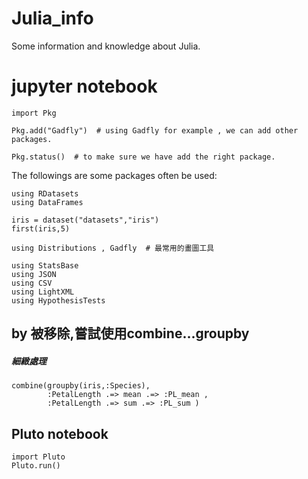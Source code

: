 # Julia_info
Some information and knowledge about Julia.


# jupyter notebook

    import Pkg

    Pkg.add("Gadfly")  # using Gadfly for example , we can add other packages.

    Pkg.status()  # to make sure we have add the right package.

The followings are some packages often be used:

    using RDatasets
    using DataFrames

    iris = dataset("datasets","iris")
    first(iris,5)
    
    using Distributions , Gadfly  # 最常用的畫圖工具
    
    using StatsBase
    using JSON
    using CSV
    using LightXML
    using HypothesisTests


## by 被移除,嘗試使用combine...groupby
##### 細緻處理 
    combine(groupby(iris,:Species),
            :PetalLength .=> mean .=> :PL_mean ,
            :PetalLength .=> sum .=> :PL_sum )
        
     

## Pluto notebook

    import Pluto
    Pluto.run()
